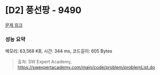 # [D2] 풍선팡 - 9490 

[문제 링크](https://swexpertacademy.com/main/code/problem/problemDetail.do?contestProbId=AXAerAPaVXMDFARP) 

### 성능 요약

메모리: 63,568 KB, 시간: 344 ms, 코드길이: 605 Bytes



> 출처: SW Expert Academy, https://swexpertacademy.com/main/code/problem/problemList.do